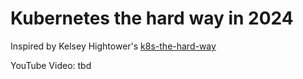 # Kubernetes the hard way in 2024

Inspired by Kelsey Hightower's [k8s-the-hard-way](https://github.com/kelseyhightower/kubernetes-the-hard-way) 

YouTube Video: tbd